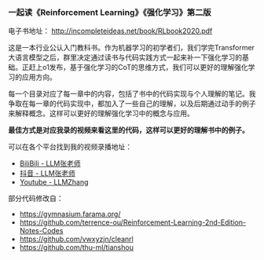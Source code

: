 ### 一起读《Reinforcement Learning》《强化学习》第二版

电子书地址：
http://incompleteideas.net/book/RLbook2020.pdf

这是一本行业公认入门教科书。作为机器学习的初学者们，我们学完Transformer大语言模型之后，群里决定通过读书与代码实践方式一起来补一下强化学习的基础。正赶上o1发布，基于强化学习的CoT的思维方式，我们可以更好的理解强化学习的应用方向。

每一个目录对应了每一章中的内容，包括了书中的代码实现与个人理解的笔记。我争取在每一章的代码实现中，都加入了一些自己的理解，以及后期通过动手的例子来解释概念。这样可以更好的理解强化学习中的概念与应用。

__最佳方式是对应我录的视频来看这里的代码，这样可以更好的理解书中的例子。__

可以在各个平台找到我的视频录播地址：

- [BiliBili - LLM张老师](https://space.bilibili.com/3546611527453161/channel/collectiondetail?sid=3848231&ctype=0)
- [抖音 - LLM张老师](https://www.douyin.com/user/self?from_tab_name=main&modal_id=7416739026914250024)
- [Youtube - LLMZhang](https://www.youtube.com/playlist?list=PL95p-eWIbW1Eu8SQQ2a9zGd5t2fgX9H3I&playnext=1&index=1)

部分代码修改自：
- https://gymnasium.farama.org/
- https://github.com/terrence-ou/Reinforcement-Learning-2nd-Edition-Notes-Codes
- https://github.com/vwxyzjn/cleanrl
- https://github.com/thu-ml/tianshou